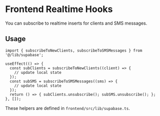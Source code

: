 # Frontend Realtime Hooks

You can subscribe to realtime inserts for clients and SMS messages.

## Usage

```
import { subscribeToNewClients, subscribeToSMSMessages } from '@/lib/supabase';

useEffect(() => {
  const subClients = subscribeToNewClients((client) => {
    // update local state
  });
  const subSMS = subscribeToSMSMessages((sms) => {
    // update local state
  });
  return () => { subClients.unsubscribe(); subSMS.unsubscribe(); };
}, []);
```

These helpers are defined in `frontend/src/lib/supabase.ts`.

